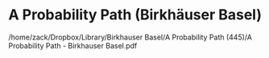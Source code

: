 # A Probability Path (Birkhäuser Basel)

/home/zack/Dropbox/Library/Birkhauser Basel/A Probability Path (445)/A Probability Path - Birkhauser Basel.pdf

